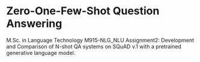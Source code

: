 # Zero-One-Few-Shot Question Answering
M.Sc. in Language Technology M915-NLG_NLU Assignment2: Development and Comparison of N-shot QA systems on SQuAD v.1 with a pretrained generative language model.

